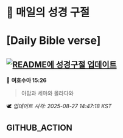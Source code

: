 # 🙏 매일의 성경 구절
# [Daily Bible verse]
## [![README에 성경구절 업데이트](https://github.com/DONGSUKA/first_test/actions/workflows/update-readme-bible.yml/badge.svg)](https://github.com/DONGSUKA/first_test/actions/workflows/update-readme-bible.yml)
<!-- START_BIBLE_VERSE -->
📖 **여호수아 15:26**
> 아맘과 세마와 몰라다와

🕊️ _업데이트 시각: 2025-08-27 14:47:18 KST_
  <!-- END_BIBLE_VERSE -->
## GITHUB_ACTION
